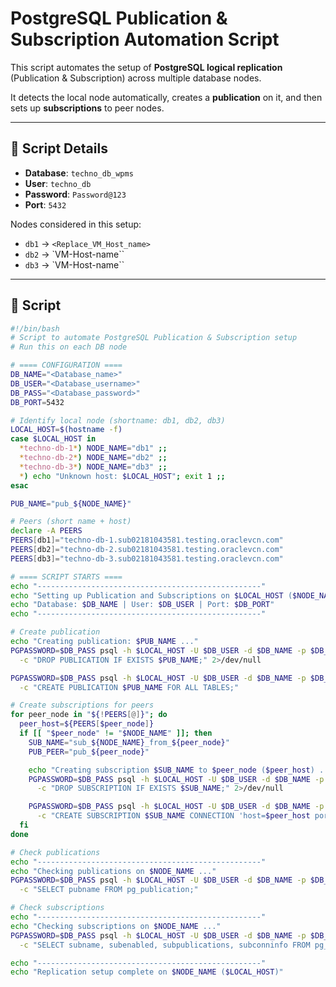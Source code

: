 # PostgreSQL Publication & Subscription Automation Script

This script automates the setup of **PostgreSQL logical replication** (Publication & Subscription) across multiple database nodes.  

It detects the local node automatically, creates a **publication** on it, and then sets up **subscriptions** to peer nodes.

---

## 📌 Script Details

- **Database**: `techno_db_wpms`  
- **User**: `techno_db`  
- **Password**: `Password@123`  
- **Port**: `5432`  

Nodes considered in this setup:
- `db1` → `<Replace_VM_Host_name>`
- `db2` → `VM-Host-name``
- `db3` → `VM-Host-name``

---

## 📜 Script

```bash
#!/bin/bash
# Script to automate PostgreSQL Publication & Subscription setup
# Run this on each DB node

# ==== CONFIGURATION ====
DB_NAME="<Database_name>"
DB_USER="<Database_username>"
DB_PASS="<Database_password>"
DB_PORT=5432

# Identify local node (shortname: db1, db2, db3)
LOCAL_HOST=$(hostname -f)
case $LOCAL_HOST in
  *techno-db-1*) NODE_NAME="db1" ;;
  *techno-db-2*) NODE_NAME="db2" ;;
  *techno-db-3*) NODE_NAME="db3" ;;
  *) echo "Unknown host: $LOCAL_HOST"; exit 1 ;;
esac

PUB_NAME="pub_${NODE_NAME}"

# Peers (short name + host)
declare -A PEERS
PEERS[db1]="techno-db-1.sub02181043581.testing.oraclevcn.com"
PEERS[db2]="techno-db-2.sub02181043581.testing.oraclevcn.com"
PEERS[db3]="techno-db-3.sub02181043581.testing.oraclevcn.com"

# ==== SCRIPT STARTS ====
echo "--------------------------------------------------"
echo "Setting up Publication and Subscriptions on $LOCAL_HOST ($NODE_NAME)"
echo "Database: $DB_NAME | User: $DB_USER | Port: $DB_PORT"
echo "--------------------------------------------------"

# Create publication
echo "Creating publication: $PUB_NAME ..."
PGPASSWORD=$DB_PASS psql -h $LOCAL_HOST -U $DB_USER -d $DB_NAME -p $DB_PORT \
  -c "DROP PUBLICATION IF EXISTS $PUB_NAME;" 2>/dev/null

PGPASSWORD=$DB_PASS psql -h $LOCAL_HOST -U $DB_USER -d $DB_NAME -p $DB_PORT \
  -c "CREATE PUBLICATION $PUB_NAME FOR ALL TABLES;"

# Create subscriptions for peers
for peer_node in "${!PEERS[@]}"; do
  peer_host=${PEERS[$peer_node]}
  if [[ "$peer_node" != "$NODE_NAME" ]]; then
    SUB_NAME="sub_${NODE_NAME}_from_${peer_node}"
    PUB_PEER="pub_${peer_node}"

    echo "Creating subscription $SUB_NAME to $peer_node ($peer_host) ..."
    PGPASSWORD=$DB_PASS psql -h $LOCAL_HOST -U $DB_USER -d $DB_NAME -p $DB_PORT \
      -c "DROP SUBSCRIPTION IF EXISTS $SUB_NAME;" 2>/dev/null

    PGPASSWORD=$DB_PASS psql -h $LOCAL_HOST -U $DB_USER -d $DB_NAME -p $DB_PORT \
      -c "CREATE SUBSCRIPTION $SUB_NAME CONNECTION 'host=$peer_host port=$DB_PORT user=$DB_USER password=$DB_PASS dbname=$DB_NAME sslmode=require' PUBLICATION $PUB_PEER WITH (copy_data = false, synchronous_commit = 'off');"
  fi
done

# Check publications
echo "--------------------------------------------------"
echo "Checking publications on $NODE_NAME ..."
PGPASSWORD=$DB_PASS psql -h $LOCAL_HOST -U $DB_USER -d $DB_NAME -p $DB_PORT \
  -c "SELECT pubname FROM pg_publication;"

# Check subscriptions
echo "--------------------------------------------------"
echo "Checking subscriptions on $NODE_NAME ..."
PGPASSWORD=$DB_PASS psql -h $LOCAL_HOST -U $DB_USER -d $DB_NAME -p $DB_PORT \
  -c "SELECT subname, subenabled, subpublications, subconninfo FROM pg_subscription;"

echo "--------------------------------------------------"
echo "Replication setup complete on $NODE_NAME ($LOCAL_HOST)"
